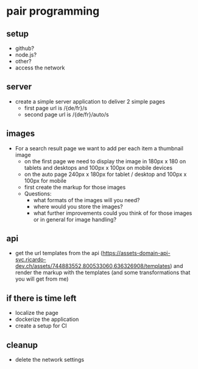 # pair programming

## setup

* github?
* node.js?
* other?
* access the network

## server

* create a simple server application to deliver 2 simple pages
  * first page url is /{de/fr}/s
  * second page url is /{de/fr}/auto/s
  
## images

* For a search result page we want to add per each item a thumbnail image
  * on the first page we need to display the image in 180px x 180 on tablets and desktops and 100px x 100px on mobile devices
  * on the auto page 240px x 180px for tablet / desktop and 100px x 100px for mobile
  * first create the markup for those images
  * Questions:
    * what formats of the images will you need?
    * where would you store the images?
    * what further improvements could you think of for those images or in general for image handling?

## api

* get the url templates from the api (https://assets-domain-api-svc.ricardo-dev.ch/assets/744883552,800533060,636326908/templates) 
and render the markup with the templates (and some transformations that you will get from me)


## if there is time left

* localize the page
* dockerize the application
* create a setup for CI

## cleanup

* delete the network settings